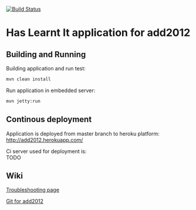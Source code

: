 [![Build Status](https://buildhive.cloudbees.com/job/agiledevday/job/add2012/badge/icon)](https://buildhive.cloudbees.com/job/agiledevday/job/add2012/)

Has Learnt It application for add2012
=======

Building and Running
------------
Building application and run test:  
~~~ sh
mvn clean install
~~~

Run application in embedded server:   
~~~ sh
mvn jetty:run
~~~


Continous deployment
--------
Application is deployed from master branch to heroku platform:    
http://add2012.herokuapp.com/

Ci server used for deployment is:  
TODO

Wiki
--------
[Troubleshooting page](https://github.com/agiledevday/add2012/wiki/Troubleshooting)

[Git for add2012](https://github.com/agiledevday/add2012/wiki/just-enough-git-for-add2012)